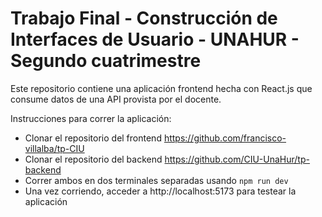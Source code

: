 # Trabajo Final - Construcción de Interfaces de Usuario - UNAHUR - Segundo cuatrimestre

Este repositorio contiene una aplicación frontend hecha con React.js que consume datos de una API provista por el docente.

Instrucciones para correr la aplicación:

- Clonar el repositorio del frontend https://github.com/francisco-villalba/tp-CIU
- Clonar el repositorio del backend https://github.com/CIU-UnaHur/tp-backend
- Correr ambos en dos terminales separadas usando `npm run dev`
- Una vez corriendo, acceder a http://localhost:5173 para testear la aplicación
